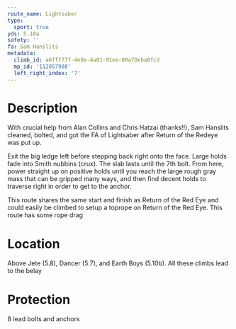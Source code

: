 ```yaml
---
route_name: Lightsaber
type:
  sport: true
yds: 5.10a
safety: ''
fa: Sam Hanslits
metadata:
  climb_id: a6fff77f-4e9a-4a01-91ee-00a70eba8fcd
  mp_id: '112057988'
  left_right_index: '7'
---
```

# Description
With crucial help from Alan Collins and Chris Hatzai (thanks!!), Sam Hanslits cleaned, bolted, and got the FA of Lightsaber after Return of the Redeye was put up.

Exit the big ledge left before stepping back right onto the face. Large holds fade into Smith nubbins (crux). The slab lasts until the 7th bolt. From here, power straight up on positive holds until you reach the large rough gray mass that can be gripped many ways, and then find decent holds to traverse right in order to get to the anchor.

This route shares the same start and finish as Return of the Red Eye and could easily be climbed to setup a toprope on Return of the Red Eye. This route has some rope drag

# Location
Above Jete (5.8), Dancer (5.7), and Earth Boys (5.10b). All these climbs lead to the belay

# Protection
8 lead bolts and anchors
